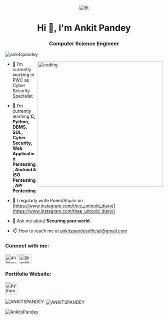 
<!---
ANKITSPANDEY/ANKITSPANDEY is a ✨ special ✨ repository because its `README.md` (this file) appears on your GitHub profile.
You can click the Preview link to take a look at your changes.
--->
<p align="center"><img src="https://aitsrajampet.ac.in/images/artificial-intelligence.jpg" alt="Bt">

<h1 align="center">Hi 👋, I'm Ankit Pandey</h1>
<h3 align="center">Computer Science Engineer</h3>

<p align="left"> <img src="https://komarev.com/ghpvc/?username=hack-supriya&label=Profile%20views&color=0e75b6&style=flat" alt="ankitspandey" /> </p>
<img align="right" alt="coding" width="400" src="https://user-images.githubusercontent.com/55389276/140866485-8fb1c876-9a8f-4d6a-98dc-08c4981eaf70.gif">

- 🔭 I’m currently working in PWC as Cyber Security Specialist

- 🌱 I’m currently learning **C, Python, DBMS, SQL, Cyber Security, Web Application Pentesting, Android & ISO Pentesting, API Pentesting**

- 📝 I regularly write Poem/Shyari on [https://www.instagram.com/thee_untoold_diary/](https://www.instagram.com/thee_untoold_diary/)

- 💬 Ask me about **Securing your world.**

- 📫 How to reach me at ankitspandeyofficial@gmail.com

<h3 align="left">Connect with me:</h3>
<p align="left">
<a href="https://www.linkedin.com/in/ankit-pandey-9620691a7/" target="_blank"><img align="center" src="https://raw.githubusercontent.com/rahuldkjain/github-profile-readme-generator/master/src/images/icons/Social/linked-in-alt.svg" alt="ankitspandey" height="30" width="40" /></a>
<a href="https://www.instagram.com/ankitspandey07/" target="_blank"><img align="center" src="https://w7.pngwing.com/pngs/462/874/png-transparent-instagram-logo-icon-instagram-icon-text-logo-sticker-thumbnail.png" alt="@ankitspandey07" height="30" width="40" /></a>
</p>

<h3 align="left">Portifolio Website:</h3>
<p align="left"> <a href="https://ankitpandey.pythonanywhere.com/" target="_blank" rel="noreferrer"><img src="https://www.pngitem.com/pimgs/m/548-5486247_portfolio-icon-design-icon-applewar-hd-png-download.png" alt="python" width="40" height="40"/> </a> </p>

<p><img align="left" src="https://github-readme-stats.vercel.app/api/top-langs?username=ANKITSPANDEY&show_icons=true&locale=en&layout=compact" alt="ANKITSPANDEY" /></p>

<p>&nbsp;<img align="center" src="https://github-readme-stats.vercel.app/api?username=ANKITSPANDEY&show_icons=true&locale=en" alt="ANKITSPANDEY" /></p>

<p><img align="center" src="https://github-readme-streak-stats.herokuapp.com?user=ANKITSPANDEY&theme=darcula" alt="AnkitsPandey" /></p>

